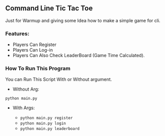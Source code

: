 ## Command Line Tic Tac Toe

Just for Warmup and giving some Idea how to make a simple game for cli.

### Features:

- Players Can Register
- Players Can Log-in
- Players Can Also Check LeaderBoard (Game Time Calculated).


### How To Run This Program

You can Run This Script With or Without argument.

- Without Arg:
  
`python main.py`

- With Args:
  
  - `python main.py register`
  - `python main.py login`
  -  `python main.py leaderboard`
